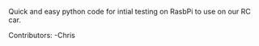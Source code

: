 Quick and easy python code for intial testing on RasbPi to use on our RC car.

Contributors:
  -Chris
  
